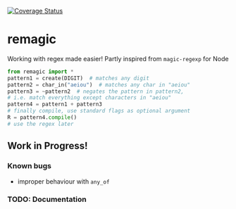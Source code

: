 [![Coverage Status](https://coveralls.io/repos/github/ificiana/remagic/badge.svg?branch=main)](https://coveralls.io/github/ificiana/remagic?branch=main)

# remagic
Working with regex made easier! 
Partly inspired from `magic-regexp` for Node

```py
from remagic import *
pattern1 = create(DIGIT)  # matches any digit
pattern2 = char_in("aeiou")  # matches any char in "aeiou"
pattern3 = ~pattern2  # negates the pattern in pattern2, 
# i.e. match everything except characters in "aeiou"
pattern4 = pattern1 + pattern3
# finally compile, use standard flags as optional argument
R = pattern4.compile()
# use the regex later
``` 

## Work in Progress!

### Known bugs

- improper behaviour with `any_of`

### TODO: Documentation

